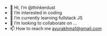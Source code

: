 - 👋 Hi, I’m @thinkerdust
- 👀 I’m interested in coding
- 🌱 I’m currently learning fullstack JS
- 💞️ I’m looking to collaborate on ...
- 📫 How to reach me ayurakhma1@gmail.com

<!---
thinkerdust/thinkerdust is a ✨ special ✨ repository because its `README.md` (this file) appears on your GitHub profile.
You can click the Preview link to take a look at your changes.
--->
